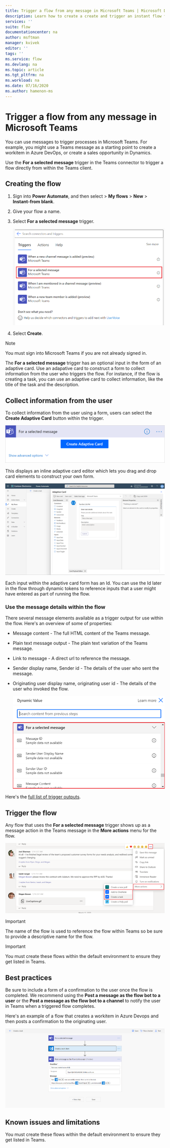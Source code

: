 ```yaml
---
title: Trigger a flow from any message in Microsoft Teams | Microsoft Docs
description: Learn how to create a create and trigger an instant flow from any message in Microsoft Teams
services: ''
suite: flow
documentationcenter: na
author: msftman
manager: kvivek
editor: ''
tags: ''
ms.service: flow
ms.devlang: na
ms.topic: article
ms.tgt_pltfrm: na
ms.workload: na
ms.date: 07/16/2020
ms.author: hamenon-ms
---
```


# Trigger a flow from any message in Microsoft Teams

You can use messages to trigger processes in Microsoft Teams. For example, you might use a Teams message as a starting point to create a workitem in Azure DevOps, or create a sales opportunity in Dynamics. 

Use the **For a selected message** trigger in the Teams connector to trigger a flow directly from within the Teams client.

## Creating the flow

1. Sign into **Power Automate**, and then select > **My flows** > **New** > **Instant-from blank**.
1. Give your flow a name.
1. Select **For a selected message** trigger.

   ![For selected message trigger](media/trigger-flow-teams-message/trigger-for-a-selected-message.png)

1. Select **Create**.

>[!NOTE]
>You must sign into Microsoft Teams if you are not already signed in.

The **For a selected message** trigger has an optional input in the form of an adaptive card. Use an adapative card to construct a form to collect information from the user who triggers the flow. For instance, if the flow is creating a task, you can use an adaptive card to collect information, like the title of the task and the description.

## Collect information from the user
To collect information from the user using a form, users can select the **Create Adaptive Card** button within the trigger.

![Adaptive card button](media/trigger-flow-teams-message/create-adaptive-card.png)

This displays an inline adaptive card editor which lets you drag and drop card elements to construct your own form.

![Adaptive card form designer](media/trigger-flow-teams-message/ac-card-designer.png)

Each input within the adaptive card form has an Id. You can use the Id later in the flow through dynamic tokens to reference inputs that a user might have entered as part of running the flow.

### Use the message details within the flow

There several message elements available as a trigger output for use within the flow. Here's an overview of some of properties:

* Message content - The full HTML content of the Teams message.
* Plain text message output - The plain text variation of the Teams message.
* Link to message - A direct url to reference the message.
* Sender display name, Sender id - The details of the user who sent the message.
* Originating user display name, originating user id - The details of the user who invoked the flow.

   ![For selected message outputs](media/trigger-flow-teams-message/dynamic-outputs.png)

Here's the [full list of trigger outputs](https://docs.microsoft.com/connectors/teams/).

## Trigger the flow

Any flow that uses the **For a selected message** trigger shows up as a message action in the Teams message in the **More actions** menu for the flow. 

![Trigger from Microsoft Teams](media/trigger-flow-teams-message/more-actions-menu.png)

>[!IMPORTANT]
>The name of the flow is used to reference the flow within Teams so be sure to provide a descriptive name for the flow.

>[!IMPORTANT]
>You must create these flows within the default environment to ensure they get listed in Teams.

## Best practices

Be sure to include a form of a confirmation to the user once the flow is completed. We recommend using the **Post a message as the flow bot to a user** or the **Post a message as the flow bot to a channel** to notify the user in Teams when a triggered flow completes.

Here's an example of a flow that creates a workitem in Azure Devops and then posts a confirmation to the originating user.

![Create a task flow](media/trigger-flow-teams-message/complete-flow.png)

## Known issues and limitations

You must create these flows within the default environment to ensure they get listed in Teams.